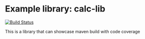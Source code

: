 # Example library: calc-lib

[![Build Status](https://travis-ci.org/cardil/calc-lib.svg?branch=develop)](https://travis-ci.org/cardil/calc-lib)

This is a library that can showcase maven build with code coverage
